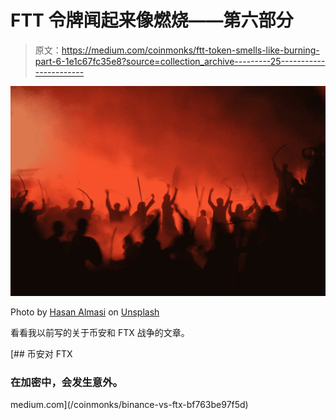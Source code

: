 # FTT 令牌闻起来像燃烧——第六部分

> 原文：<https://medium.com/coinmonks/ftt-token-smells-like-burning-part-6-1e1c67fc35e8?source=collection_archive---------25----------------------->

![](img/21699ff728b9e1d1d2d2eb03d969c7c6.png)

Photo by [Hasan Almasi](https://unsplash.com/@hasanalmasi?utm_source=medium&utm_medium=referral) on [Unsplash](https://unsplash.com?utm_source=medium&utm_medium=referral)

看看我以前写的关于币安和 FTX 战争的文章。

[](/coinmonks/binance-vs-ftx-bf763be97f5d) [## 币安对 FTX

### 在加密中，会发生意外。

medium.com](/coinmonks/binance-vs-ftx-bf763be97f5d)